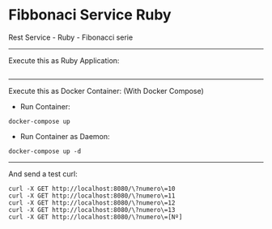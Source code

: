 # Fibbonaci Service Ruby
Rest Service - Ruby - Fibonacci serie

----------------------------------------

Execute this as Ruby Application:
```

```

----------------------------------------

Execute this as Docker Container: (With Docker Compose)
- Run Container:
```
docker-compose up
```

- Run Container as Daemon:
```
docker-compose up -d
```
----------------------------------------

And send a test curl:
```
curl -X GET http://localhost:8080/\?numero\=10
curl -X GET http://localhost:8080/\?numero\=11
curl -X GET http://localhost:8080/\?numero\=12
curl -X GET http://localhost:8080/\?numero\=13
curl -X GET http://localhost:8080/\?numero\=[Nº]
```
